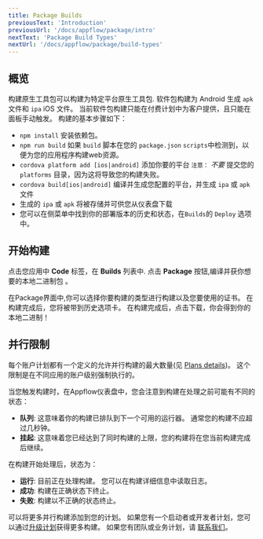 ```yaml
---
title: Package Builds
previousText: 'Introduction'
previousUrl: '/docs/appflow/package/intro'
nextText: 'Package Build Types'
nextUrl: '/docs/appflow/package/build-types'
---
```


## 概览

构建原生工具包可以构建为特定平台原生工具包. 软件包构建为 Android 生成 `apk` 文件和 `ipa` iOS 文件。 当前软件包构建只能在付费计划中为客户提供，且只能在面板手动触发。 构建的基本步骤如下：

* `npm install` 安装依赖包。
* `npm run build` 如果 `build` 脚本在您的 `package.json` `scripts`中检测到，以便为您的应用程序构建web资源。
* `cordova platform add [ios|android]` 添加你要的平台 `注意：` *不要* 提交您的 `platforms` 目录，因为这将导致您的构建失败。
* `cordova build[ios|android]` 编译并生成您配置的平台，并生成 `ipa` 或 `apk` 文件
* 生成的 `ipa` 或 `apk` 将被存储并可供您从仪表盘下载
* 您可以在侧菜单中找到你的部署版本的历史和状态，在`Builds`的 `Deploy` 选项中。

## 开始构建

点击您应用中 **Code** 标签，在 **Builds** 列表中. 点击 **Package** 按钮,编译并获你想要的本地二进制包 。

在Package界面中,你可以选择你要构建的类型进行构建以及您要使用的证书。 在构建完成后，您将被带到历史选项卡。 在构建完成后，点击下载，你会得到你的本地二进制！

## 并行限制

每个账户计划都有一个定义的允许并行构建的最大数量(见 [Plans details](/pricing))。 这个限制是在不同应用的账户级别强制执行的。

当您触发构建时，在Appflow仪表盘中，您会注意到构建在处理之前可能有不同的状态：

* **队列**: 这意味着你的构建已排队到下一个可用的运行器。 通常您的构建不应超过几秒钟。
* **挂起**: 这意味着您已经达到了同时构建的上限，您的构建将在您当前构建完成后继续。

在构建开始处理后，状态为：

* **运行**: 目前正在处理构建。 您可以在构建详细信息中读取日志。
* **成功**: 构建在正确状态下终止。
* **失败**: 构建以不正确的状态终止。

可以将更多并行构建添加到您的计划。 如果您有一个启动者或开发者计划，您可以通过[升级计划](https://dashboard.ionicframework.com/settings/billing)获得更多构建。 如果您有团队或业务计划，请 [联系我们](https://ionic.zendesk.com/hc/en-us/requests/new)。